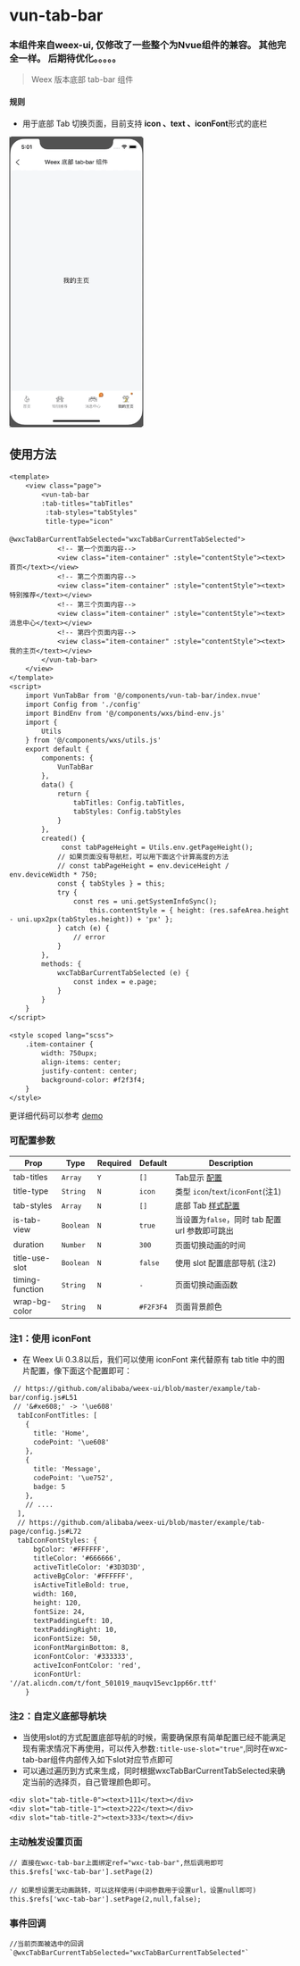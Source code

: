 # vun-tab-bar
### 本组件来自weex-ui, 仅修改了一些整个为Nvue组件的兼容。 其他完全一样。 后期待优化。。。。。

> Weex 版本底部 tab-bar 组件

#### 规则
- 用于底部 Tab 切换页面，目前支持 **icon 、text 、iconFont**形式的底栏

<img src="/static/gif/tabbar.gif?raw=true" width="240"/>

## 使用方法

```vue
<template>
	<view class="page">
		<vun-tab-bar 
		:tab-titles="tabTitles"
		 :tab-styles="tabStyles" 
		 title-type="icon"
			@wxcTabBarCurrentTabSelected="wxcTabBarCurrentTabSelected">
			<!-- 第一个页面内容-->
			<view class="item-container" :style="contentStyle"><text>首页</text></view>
			<!-- 第二个页面内容-->
			<view class="item-container" :style="contentStyle"><text>特别推荐</text></view>
			<!-- 第三个页面内容-->
			<view class="item-container" :style="contentStyle"><text>消息中心</text></view>
			<!-- 第四个页面内容-->
			<view class="item-container" :style="contentStyle"><text>我的主页</text></view>
		</vun-tab-bar>
	</view>
</template>
<script>
	import VunTabBar from '@/components/vun-tab-bar/index.nvue'
	import Config from './config'
	import BindEnv from '@/components/wxs/bind-env.js'
	import {
		Utils
	} from '@/components/wxs/utils.js'
	export default {
		components: {
			VunTabBar
		},
		data() {
			return {
				tabTitles: Config.tabTitles,
				tabStyles: Config.tabStyles
			}
		},
		created() {
			 const tabPageHeight = Utils.env.getPageHeight();
			// 如果页面没有导航栏，可以用下面这个计算高度的方法
			// const tabPageHeight = env.deviceHeight / env.deviceWidth * 750;
			const { tabStyles } = this;
			try {
			    const res = uni.getSystemInfoSync();
					this.contentStyle = { height: (res.safeArea.height - uni.upx2px(tabStyles.height)) + 'px' };
			} catch (e) {
			    // error
			}
		},
		methods: {
			wxcTabBarCurrentTabSelected (e) {
				const index = e.page;
			}
		}
	}
</script>

<style scoped lang="scss">
	.item-container {
		width: 750upx;
		align-items: center;
		justify-content: center;
		background-color: #f2f3f4;
	}
</style>

```
更详细代码可以参考 [demo](https://github.com/alibaba/weex-ui/blob/master/example/tab-bar/index.vue)

### 可配置参数

| Prop | Type | Required | Default | Description |
|-------------|------------|--------|-----|-----|
| tab-titles | `Array` |`Y`| `[]` | Tab显示 [配置](https://github.com/alibaba/weex-ui/blob/master/example/tab-bar/config.js#L7)|
| title-type | `String` |`N`| `icon` | 类型 `icon`/`text`/`iconFont`(注1)|
| tab-styles | `Array` |`N`| `[]` |  底部 Tab [样式配置](https://github.com/alibaba/weex-ui/blob/master/example/tab-bar/config.js)|
| is-tab-view | `Boolean` |`N`| `true` |当设置为`false`，同时 tab 配置 url 参数即可跳出 |
| duration | `Number` |`N`| `300` | 页面切换动画的时间 |
| title-use-slot | `Boolean` |`N`| `false` | 使用 slot 配置底部导航 (注2)|
| timing-function | `String` |`N`| `-` | 页面切换动画函数 |
| wrap-bg-color | `String` |`N`| `#F2F3F4` |页面背景颜色|

### 注1：使用 iconFont

- 在 Weex Ui 0.3.8以后，我们可以使用 iconFont 来代替原有 tab title 中的图片配置，像下面这个配置即可：
 
```
 // https://github.com/alibaba/weex-ui/blob/master/example/tab-bar/config.js#L51
 // '&#xe608;' -> '\ue608'
  tabIconFontTitles: [
    {
      title: 'Home',
      codePoint: '\ue608'
    },
    {
      title: 'Message',
      codePoint: '\ue752',
      badge: 5
    },
    // ....
  ],
  // https://github.com/alibaba/weex-ui/blob/master/example/tab-page/config.js#L72
  tabIconFontStyles: {
      bgColor: '#FFFFFF',
      titleColor: '#666666',
      activeTitleColor: '#3D3D3D',
      activeBgColor: '#FFFFFF',
      isActiveTitleBold: true,
      width: 160,
      height: 120,
      fontSize: 24,
      textPaddingLeft: 10,
      textPaddingRight: 10,
      iconFontSize: 50,
      iconFontMarginBottom: 8,
      iconFontColor: '#333333',
      activeIconFontColor: 'red',
      iconFontUrl: '//at.alicdn.com/t/font_501019_mauqv15evc1pp66r.ttf'
    }
```

### 注2：自定义底部导航块
- 当使用slot的方式配置底部导航的时候，需要确保原有简单配置已经不能满足现有需求情况下再使用，可以传入参数`:title-use-slot="true"`,同时在wxc-tab-bar组件内部传入如下slot对应节点即可
- 可以通过遍历到方式来生成，同时根据wxcTabBarCurrentTabSelected来确定当前的选择页，自己管理颜色即可。
```
<div slot="tab-title-0"><text>111</text></div>
<div slot="tab-title-1"><text>222</text></div>
<div slot="tab-title-2"><text>333</text></div>
```


### 主动触发设置页面

```
// 直接在wxc-tab-bar上面绑定ref="wxc-tab-bar",然后调用即可
this.$refs['wxc-tab-bar'].setPage(2)

// 如果想设置无动画跳转，可以这样使用(中间参数用于设置url，设置null即可)
this.$refs['wxc-tab-bar'].setPage(2,null,false);

```

### 事件回调
```
//当前页面被选中的回调`@wxcTabBarCurrentTabSelected="wxcTabBarCurrentTabSelected"`
```

